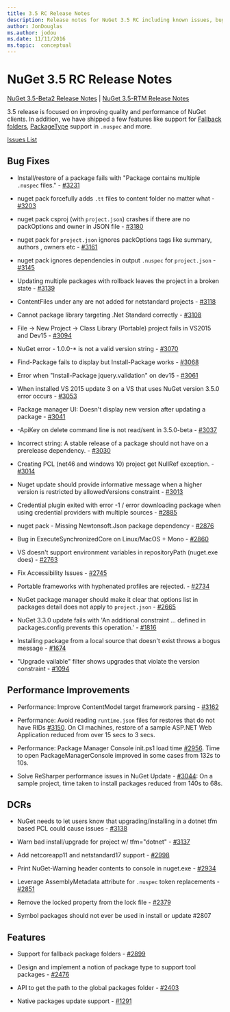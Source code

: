 ```yaml
---
title: 3.5 RC Release Notes
description: Release notes for NuGet 3.5 RC including known issues, bug fixes, added features, and DCRs.
author: JonDouglas
ms.author: jodou
ms.date: 11/11/2016
ms.topic:  conceptual
---
```


# NuGet 3.5 RC Release Notes

[NuGet 3.5-Beta2 Release Notes](../release-notes/nuget-3.5-Beta2.md) | [NuGet 3.5-RTM Release Notes](../release-notes/nuget-3.5-RTM.md)

3.5 release is focused on improving quality and performance of NuGet clients. In addition, we have shipped a few features like support for [Fallback folders](https://github.com/NuGet/Home/issues/2899), [PackageType](https://github.com/NuGet/Home/issues/2476) support in `.nuspec` and more.

[Issues List](https://github.com/NuGet/Home/issues?q=is%3Aissue+is%3Aclosed+milestone%3A%223.5%20RC")

## Bug Fixes

* Install/restore of a package fails with "Package contains multiple `.nuspec` files." - [#3231](https://github.com/NuGet/Home/issues/3231)

* nuget pack forcefully adds `.tt` files to content folder no matter what - [#3203](https://github.com/NuGet/Home/issues/3203)

* nuget pack csproj (with `project.json`) crashes if there are no packOptions and owner in JSON file - [#3180](https://github.com/NuGet/Home/issues/3180)

* nuget pack for `project.json` ignores packOptions tags like summary, authors , owners etc - [#3161](https://github.com/NuGet/Home/issues/3161)

* nuget pack ignores dependencies in output `.nuspec` for `project.json` - [#3145](https://github.com/NuGet/Home/issues/3145)

* Updating multiple packages with rollback leaves the project in a broken state - [#3139](https://github.com/NuGet/Home/issues/3139)

* ContentFiles under any are not added for netstandard projects - [#3118](https://github.com/NuGet/Home/issues/3118)

* Cannot package library targeting .Net Standard correctly - [#3108](https://github.com/NuGet/Home/issues/3108)

* File -> New Project -> Class Library (Portable) project fails in VS2015 and Dev15 - [#3094](https://github.com/NuGet/Home/issues/3094)

* NuGet error - 1.0.0-* is not a valid version string - [#3070](https://github.com/NuGet/Home/issues/3070)

* Find-Package fails to display but Install-Package works - [#3068](https://github.com/NuGet/Home/issues/3068)

* Error when "Install-Package jquery.validation" on dev15 - [#3061](https://github.com/NuGet/Home/issues/3061)

* When installed VS 2015 update 3 on a VS that uses NuGet version 3.5.0 error occurs - [#3053](https://github.com/NuGet/Home/issues/3053)

* Package manager UI: Doesn't display new version after updating a package - [#3041](https://github.com/NuGet/Home/issues/3041)

* -ApiKey on delete command line is not read/sent in 3.5.0-beta - [#3037](https://github.com/NuGet/Home/issues/3037)

* Incorrect string: A stable release of a package should not have on a prerelease dependency. - [#3030](https://github.com/NuGet/Home/issues/3030)

* Creating PCL (net46 and windows 10) project get NullRef exception. - [#3014](https://github.com/NuGet/Home/issues/3014)

* Nuget update should provide informative message when a higher version is restricted by allowedVersions constraint - [#3013](https://github.com/NuGet/Home/issues/3013)

* Credential plugin exited with error -1 / error downloading package when using credential providers with multiple sources - [#2885](https://github.com/NuGet/Home/issues/2885)

* nuget pack - Missing Newtonsoft.Json package dependency - [#2876](https://github.com/NuGet/Home/issues/2876)

* Bug in ExecuteSynchronizedCore on Linux/MacOS + Mono - [#2860](https://github.com/NuGet/Home/issues/2860)

* VS doesn't support environment variables in repositoryPath (nuget.exe does) - [#2763](https://github.com/NuGet/Home/issues/2763)

* Fix Accessibility Issues - [#2745](https://github.com/NuGet/Home/issues/2745)

* Portable frameworks with hyphenated profiles are rejected. - [#2734](https://github.com/NuGet/Home/issues/2734)

* NuGet package manager should make it clear that options list in packages detail does not apply to `project.json` - [#2665](https://github.com/NuGet/Home/issues/2665)

* NuGet 3.3.0 update fails with 'An additional constraint ... defined in packages.config prevents this operation.' - [#1816](https://github.com/NuGet/Home/issues/1816)

* Installing package from a local source that doesn't exist throws a bogus message - [#1674](https://github.com/NuGet/Home/issues/1674)

* "Upgrade vailable" filter shows upgrades that violate the version constraint - [#1094](https://github.com/NuGet/Home/issues/1094)

## Performance Improvements

* Performance: Improve ContentModel target framework parsing - [#3162](https://github.com/NuGet/Home/issues/3162)

* Performance: Avoid reading `runtime.json` files for restores that do not have RIDs [#3150](https://github.com/NuGet/Home/issues/3150). On CI machines, restore of a sample ASP.NET Web Application reduced from over 15 secs to 3 secs.

* Performance: Package Manager Console init.ps1 load time [#2956](https://github.com/NuGet/Home/issues/2956). Time to open PackageManagerConsole improved in some cases from 132s to 10s.

* Solve ReSharper performance issues in NuGet Update - [#3044](https://github.com/NuGet/Home/issues/3044): On a sample project, time taken to install packages reduced from 140s to 68s.

## DCRs

* NuGet needs to let users know that upgrading/installing in a dotnet tfm based PCL could cause issues - [#3138](https://github.com/NuGet/Home/issues/3138)

* Warn bad install/upgrade for project w/ tfm="dotnet" - [#3137](https://github.com/NuGet/Home/issues/3137)

* Add netcoreapp11 and netstandard17 support - [#2998](https://github.com/NuGet/Home/issues/2998)

* Print NuGet-Warning header contents to console in nuget.exe - [#2934](https://github.com/NuGet/Home/issues/2934)

* Leverage AssemblyMetadata attribute for `.nuspec` token replacements - [#2851](https://github.com/NuGet/Home/issues/2851)

* Remove the locked property from the lock file - [#2379](https://github.com/NuGet/Home/issues/2379)

* Symbol packages should not ever be used in install or update #2807

## Features

* Support for fallback package folders - [#2899](https://github.com/NuGet/Home/issues/2899)

* Design and implement a notion of package type to support tool packages - [#2476](https://github.com/NuGet/Home/issues/2476)

* API to get the path to the global packages folder - [#2403](https://github.com/NuGet/Home/issues/2403)

* Native packages update support - [#1291](https://github.com/NuGet/Home/issues/1291)
